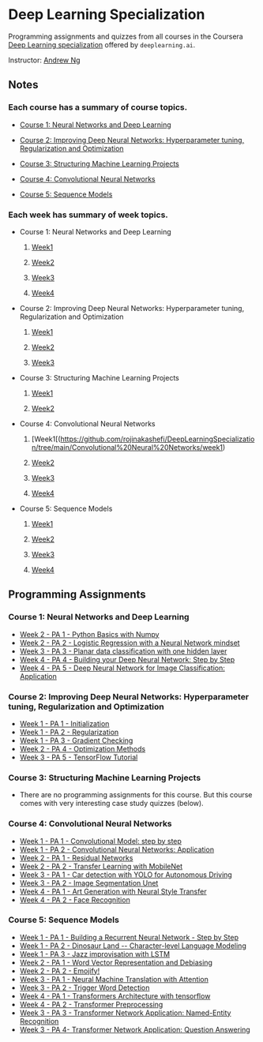 # Deep Learning Specialization

Programming assignments and quizzes from all courses in the Coursera [Deep Learning specialization](https://www.coursera.org/specializations/deep-learning) offered by `deeplearning.ai`.

Instructor: [Andrew Ng](http://www.andrewng.org/)

## Notes

### Each course has a summary of course topics.

- [Course 1: Neural Networks and Deep Learning](https://github.com/rojinakashefi/DeepLearningSpecialization/tree/main/Neural%20network%20and%20deep%20learning) 

- [Course 2: Improving Deep Neural Networks: Hyperparameter tuning, Regularization and Optimization](https://github.com/rojinakashefi/DeepLearningSpecialization/tree/main/Improving%20Deep%20Neural%20Networks%20Hyperparameter%20tuning%2C%20Regularization%20and%20Optimization)

- [Course 3: Structuring Machine Learning Projects](https://github.com/rojinakashefi/DeepLearningSpecialization/tree/main/Structuring%20Machine%20Learning%20Projects)

- [Course 4: Convolutional Neural Networks](https://github.com/rojinakashefi/DeepLearningSpecialization/tree/main/Convolutional%20Neural%20Networks)

- [Course 5: Sequence Models](https://github.com/rojinakashefi/DeepLearningSpecialization/tree/main/Sequence%20Models)

### Each week has summary of week topics.

- Course 1: Neural Networks and Deep Learning
  
  1. [Week1](https://github.com/rojinakashefi/DeepLearningSpecialization/tree/main/Neural%20network%20and%20deep%20learning/week1)
  
  2. [Week2](https://github.com/rojinakashefi/DeepLearningSpecialization/tree/main/Neural%20network%20and%20deep%20learning/week2)
  
  3. [Week3](https://github.com/rojinakashefi/DeepLearningSpecialization/tree/main/Neural%20network%20and%20deep%20learning/week3)
  
  4. [Week4](https://github.com/rojinakashefi/DeepLearningSpecialization/tree/main/Neural%20network%20and%20deep%20learning)

- Course 2: Improving Deep Neural Networks: Hyperparameter tuning, Regularization and Optimization
  
  1. [Week1](https://github.com/rojinakashefi/DeepLearningSpecialization/tree/main/Improving%20Deep%20Neural%20Networks%20Hyperparameter%20tuning%2C%20Regularization%20and%20Optimization/week1)
  
  2. [Week2](https://github.com/rojinakashefi/DeepLearningSpecialization/tree/main/Improving%20Deep%20Neural%20Networks%20Hyperparameter%20tuning%2C%20Regularization%20and%20Optimization/week2)
  
  3. [Week3](https://github.com/rojinakashefi/DeepLearningSpecialization/tree/main/Improving%20Deep%20Neural%20Networks%20Hyperparameter%20tuning%2C%20Regularization%20and%20Optimization/week3)

- Course 3: Structuring Machine Learning Projects
  
  1. [Week1](https://github.com/rojinakashefi/DeepLearningSpecialization/tree/main/Structuring%20Machine%20Learning%20Projects/week1)
  
  2. [Week2](https://github.com/rojinakashefi/DeepLearningSpecialization/tree/main/Structuring%20Machine%20Learning%20Projects/week2)

- Course 4: Convolutional Neural Networks
  
  1. [Week1[(https://github.com/rojinakashefi/DeepLearningSpecialization/tree/main/Convolutional%20Neural%20Networks/week1)
  
  2. [Week2](https://github.com/rojinakashefi/DeepLearningSpecialization/tree/main/Convolutional%20Neural%20Networks/week2)
  
  3. [Week3](https://github.com/rojinakashefi/DeepLearningSpecialization/tree/main/Convolutional%20Neural%20Networks/week3)
  
  4. [Week4](https://github.com/rojinakashefi/DeepLearningSpecialization/tree/main/Convolutional%20Neural%20Networks/week4)

- Course 5: Sequence Models
  
  1. [Week1](https://github.com/rojinakashefi/DeepLearningSpecialization/tree/main/Sequence%20Models/week1)
  
  2. [Week2](https://github.com/rojinakashefi/DeepLearningSpecialization/tree/main/Sequence%20Models/week2)
  
  3. [Week3](https://github.com/rojinakashefi/DeepLearningSpecialization/tree/main/Sequence%20Models/week3)
  
  4. [Week4](https://github.com/rojinakashefi/DeepLearningSpecialization/tree/main/Sequence%20Models/week4)

## Programming Assignments

### Course 1: Neural Networks and Deep Learning

- [Week 2 - PA 1 - Python Basics with Numpy](https://github.com/rojinakashefi/DeepLearningSpecialization/blob/main/Neural%20network%20and%20deep%20learning/week2/code/Python_Basics_with_Numpy.ipynb)
- [Week 2 - PA 2 - Logistic Regression with a Neural Network mindset](https://github.com/rojinakashefi/DeepLearningSpecialization/blob/main/Neural%20network%20and%20deep%20learning/week2/code/Logistic_Regression_with_a_Neural_Network_mindset.ipynb)
- [Week 3 - PA 3 - Planar data classification with one hidden layer](https://github.com/rojinakashefi/DeepLearningSpecialization/blob/main/Neural%20network%20and%20deep%20learning/week3/code/Planar_data_classification_with_one_hidden_layer.ipynb)
- [Week 4 - PA 4 - Building your Deep Neural Network: Step by Step](https://github.com/rojinakashefi/DeepLearningSpecialization/blob/main/Neural%20network%20and%20deep%20learning/week4/code/Building_your_Deep_Neural_Network_Step_by_Step.ipynb)
- [Week 4 - PA 5 - Deep Neural Network for Image Classification: Application](https://github.com/rojinakashefi/DeepLearningSpecialization/blob/main/Neural%20network%20and%20deep%20learning/week4/code/Deep%20Neural%20Network%20-%20Application.ipynb)

### Course 2: Improving Deep Neural Networks: Hyperparameter tuning, Regularization and Optimization

- [Week 1 - PA 1 - Initialization](https://github.com/rojinakashefi/DeepLearningSpecialization/blob/main/Improving%20Deep%20Neural%20Networks%20Hyperparameter%20tuning%2C%20Regularization%20and%20Optimization/week1/Initialization.ipynb)
- [Week 1 - PA 2 - Regularization](https://github.com/rojinakashefi/DeepLearningSpecialization/blob/main/Improving%20Deep%20Neural%20Networks%20Hyperparameter%20tuning%2C%20Regularization%20and%20Optimization/week1/Regularization.ipynb)
- [Week 1 - PA 3 - Gradient Checking](https://github.com/rojinakashefi/DeepLearningSpecialization/blob/main/Improving%20Deep%20Neural%20Networks%20Hyperparameter%20tuning%2C%20Regularization%20and%20Optimization/week1/Gradient_Checking.ipynb)
- [Week 2 - PA 4 - Optimization Methods](https://github.com/rojinakashefi/DeepLearningSpecialization/blob/main/Improving%20Deep%20Neural%20Networks%20Hyperparameter%20tuning%2C%20Regularization%20and%20Optimization/week2/Optimization_methods.ipynb)
- [Week 3 - PA 5 - TensorFlow Tutorial](https://github.com/rojinakashefi/DeepLearningSpecialization/blob/main/Improving%20Deep%20Neural%20Networks%20Hyperparameter%20tuning%2C%20Regularization%20and%20Optimization/week3/Tensorflow_introduction.ipynb)

### Course 3: Structuring Machine Learning Projects

- There are no programming assignments for this course. But this course comes with very interesting case study quizzes (below).

### Course 4: Convolutional Neural Networks

- [Week 1 - PA 1 - Convolutional Model: step by step](https://github.com/rojinakashefi/DeepLearningSpecialization/blob/main/Convolutional%20Neural%20Networks/week1/Convolution_model_Step_by_Step_v1.ipynb)
- [Week 1 - PA 2 - Convolutional Neural Networks: Application](https://github.com/rojinakashefi/DeepLearningSpecialization/blob/main/Convolutional%20Neural%20Networks/week1/Convolution_model_Application.ipynb)
- [Week 2 - PA ‍1 - Residual Networks](https://github.com/rojinakashefi/DeepLearningSpecialization/blob/main/Convolutional%20Neural%20Networks/week2/Residual_Networks.ipynb)
- [Week 2 - PA 2 - Transfer Learning with MobileNet](https://github.com/rojinakashefi/DeepLearningSpecialization/blob/main/Convolutional%20Neural%20Networks/week2/Transfer_learning_with_MobileNet_v1.ipynb)
- [Week 3 - PA 1 - Car detection with YOLO for Autonomous Driving](https://github.com/rojinakashefi/DeepLearningSpecialization/blob/main/Convolutional%20Neural%20Networks/week3/Autonomous_driving_application_Car_detection.ipynb)
- [Week 3 - PA 2 - Image Segmentation Unet](https://github.com/rojinakashefi/DeepLearningSpecialization/blob/main/Convolutional%20Neural%20Networks/week3/Image_segmentation_Unet_v2.ipynb)
- [Week 4 - PA 1 - Art Generation with Neural Style Transfer](https://github.com/rojinakashefi/DeepLearningSpecialization/blob/main/Convolutional%20Neural%20Networks/week4/Art_Generation_with_Neural_Style_Transfer.ipynb)    
- [Week 4 - PA 2 - Face Recognition](https://github.com/rojinakashefi/DeepLearningSpecialization/blob/main/Convolutional%20Neural%20Networks/week4/Face_Recognition.ipynb)

### Course 5: Sequence Models

- [Week 1 - PA 1 - Building a Recurrent Neural Network - Step by Step](https://github.com/rojinakashefi/DeepLearningSpecialization/blob/main/Sequence%20Models/week1/Building_a_Recurrent_Neural_Network_Step_by_Step.ipynb)
- [Week 1 - PA 2 - Dinosaur Land -- Character-level Language Modeling](https://github.com/rojinakashefi/DeepLearningSpecialization/blob/main/Sequence%20Models/week1/Dinosaurus_Island_Character_level_language_model.ipynb)
- [Week 1 - PA 3 - Jazz improvisation with LSTM](https://github.com/rojinakashefi/DeepLearningSpecialization/blob/main/Sequence%20Models/week1/Improvise_a_Jazz_Solo_with_an_LSTM_Network_v4.ipynb)  
- [Week 2 - PA 1 - Word Vector Representation and Debiasing](https://github.com/rojinakashefi/DeepLearningSpecialization/blob/main/Sequence%20Models/week2/Operations_on_word_vectors_v2a.ipynb)  
- [Week 2 - PA 2 - Emojify!](https://github.com/rojinakashefi/DeepLearningSpecialization/blob/main/Sequence%20Models/week2/Emoji_v3a.ipynb)  
- [Week 3 - PA 1 - Neural Machine Translation with Attention](https://github.com/rojinakashefi/DeepLearningSpecialization/blob/main/Sequence%20Models/week3/Neural_machine_translation_with_attention_v4a.ipynb)
- [Week 3 - PA 2 - Trigger Word Detection](https://github.com/rojinakashefi/DeepLearningSpecialization/blob/main/Sequence%20Models/week3/Trigger_word_detection_v2a.ipynb)
- [Week 4 - PA 1 - Transformers Architecture with tensorflow]()
- [Week 4 - PA 2 - Transformer Preprocessing]()
- [Week 3 - PA 3 - Transformer Network Application: Named-Entity Recognition]()
- [Week 3 - PA 4- Transformer Network Application: Question Answering]()
